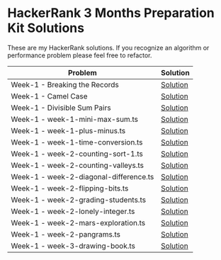 # HackerRank 3 Months Preparation Kit Solutions

These are my HackerRank solutions. If you recognize an algorithm or performance problem please feel free to refactor.

| Problem   | Solution   |
| ------------ | ------------ |
|  Week-1 - Breaking the Records | [Solution](https://github.com/agb/hackerrank-typescript-solutions/blob/main/week-1-breaking-the-records.ts "Solution")  |
|  Week-1 - Camel Case | [Solution](https://github.com/agb/hackerrank-typescript-solutions/blob/main/week-1-camel-case-4.ts "Solution")  |
|  Week-1 - Divisible Sum Pairs | [Solution](https://github.com/agb/hackerrank-typescript-solutions/blob/main/week-1-divisible-sum-pairs.ts "Solution")  |
|  Week-1 - week-1-mini-max-sum.ts| [Solution](https://github.com/agb/hackerrank-typescript-solutions/blob/main/week-1-mini-max-sum.ts "Solution")  |
|  Week-1 - week-1-plus-minus.ts | [Solution](https://github.com/agb/hackerrank-typescript-solutions/blob/main/week-1-plus-minus.ts "Solution")  |
|  Week-1 - week-1-time-conversion.ts | [Solution](https://github.com/agb/hackerrank-typescript-solutions/blob/main/week-1-time-conversion.ts "Solution")  |
|  Week-1 - week-2-counting-sort-1.ts | [Solution](https://github.com/agb/hackerrank-typescript-solutions/blob/main/week-2-counting-sort-1.ts "Solution")  |
|  Week-1 - week-2-counting-valleys.ts | [Solution](https://github.com/agb/hackerrank-typescript-solutions/blob/main/week-2-counting-valleys.ts "Solution")  |
|  Week-1 - week-2-diagonal-difference.ts | [Solution](https://github.com/agb/hackerrank-typescript-solutions/blob/main/week-2-diagonal-difference.ts "Solution")  |
|  Week-1 - week-2-flipping-bits.ts| [Solution](https://github.com/agb/hackerrank-typescript-solutions/blob/main/week-2-flipping-bits.ts "Solution")  |
|  Week-1 - week-2-grading-students.ts | [Solution](https://github.com/agb/hackerrank-typescript-solutions/blob/main/week-2-grading-students.ts "Solution")  |
|  Week-1 - week-2-lonely-integer.ts | [Solution](https://github.com/agb/hackerrank-typescript-solutions/blob/main/week-2-lonely-integer.ts "Solution")  |
|  Week-1 - week-2-mars-exploration.ts | [Solution](https://github.com/agb/hackerrank-typescript-solutions/blob/main/week-2-mars-exploration.ts "Solution")  |
|  Week-1 - week-2-pangrams.ts | [Solution](https://github.com/agb/hackerrank-typescript-solutions/blob/main/week-2-pangrams.ts "Solution")  |
|  Week-1 - week-3-drawing-book.ts | [Solution](https://github.com/agb/hackerrank-typescript-solutions/blob/main/week-3-drawing-book.ts"Solution")  |
